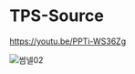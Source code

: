 # TPS-Source

https://youtu.be/PPTi-WS36Zg

![썸넬02](https://github.com/strurao/StarShot/assets/126440235/a916be0f-5e04-4324-bab5-1478fdf5363b)
